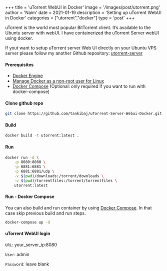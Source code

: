 +++
title = 'uTorrent WebUI in Docker'
image = '/images/post/utorrent.png'
author = 'Naim'
date = 2021-01-19
description = 'Setting up uTorrent WebUI in Docker'
categories = ["utorrent","docker"]
type = 'post'
+++

uTorrent is the world most popular BitTorrent client. It’s available to the Ubuntu server with webUI. I have containerized the uTorrent Server webUI using docker.


If yout want to setup uTorrent server Web UI directly on your Ubuntu VPS server please follow my another Github repository: [utorrent-server](https://github.com/tankibaj/utorrent-server)



#### Prerequisites

- [Docker Engine](https://docs.docker.com/engine/install/)
- [Manage Docker as a non-root user for Linux](https://docs.docker.com/engine/install/linux-postinstall/#manage-docker-as-a-non-root-user)
- [Docker Compose](https://docs.docker.com/compose/install/) (Optional: only required if you want to run with docker-compose)


#### Clone github repo

```bash
git clone https://github.com/tankibaj/uTorrent-Server-Webui-Docker.git uTorrent-Docker && cd uTorrent-Docker
```


#### Build

```bash
docker build -t utorrent:latest .
```



#### Run

```bash
docker run -d \
    -p 8080:8080 \
    -p 6881:6881 \
    -p 6881:6881/udp \
    -v $(pwd)/downloads:/torrent/downloads \
    -v $(pwd)/torrentfiles:/torrent/torrentfiles \
    utorrent:latest
```



#### Run - Docker Compose

You can also build and run container by using [Docker Compose](https://docs.docker.com/compose/). In that case skip previous build and run steps.

```bash
docker-compose up -d
```



#### uTorrent WebUI login

`URL`: your_server_ip:8080

`User`: admin

`Password`: leave blank